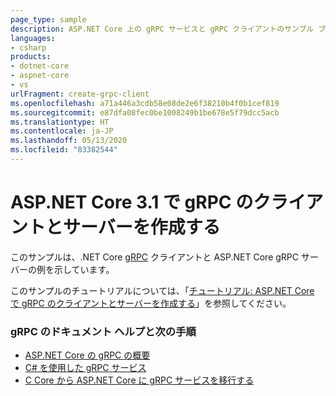 ```yaml
---
page_type: sample
description: ASP.NET Core 上の gRPC サービスと gRPC クライアントのサンプル プロジェクト。
languages:
- csharp
products:
- dotnet-core
- aspnet-core
- vs
urlFragment: create-grpc-client
ms.openlocfilehash: a71a446a3cdb58e08de2e6f38210b4f0b1cef819
ms.sourcegitcommit: e87dfa08fec0be1008249b1be678e5f79dcc5acb
ms.translationtype: HT
ms.contentlocale: ja-JP
ms.lasthandoff: 05/13/2020
ms.locfileid: "83382544"
---
```

# <a name="create-a-grpc-client-and-server-in-aspnet-core-31"></a>ASP.NET Core 3.1 で gRPC のクライアントとサーバーを作成する

このサンプルは、.NET Core [gRPC](https://grpc.io/docs/guides/) クライアントと ASP.NET Core gRPC サーバーの例を示しています。

このサンプルのチュートリアルについては、「[チュートリアル: ASP.NET Core で gRPC のクライアントとサーバーを作成する](https://docs.microsoft.com/aspnet/core/tutorials/grpc/grpc-start?view=aspnetcore-3.1&tabs=visual-studio)」を参照してください。

### <a name="docs-help--next-steps-for-grpc"></a>gRPC のドキュメント ヘルプと次の手順

* [ASP.NET Core の gRPC の概要](https://docs.microsoft.com/aspnet/core/grpc/)
* [C# を使用した gRPC サービス](https://docs.microsoft.com/aspnet/core/grpc/basics/)
* [C Core から ASP.NET Core に gRPC サービスを移行する](https://docs.microsoft.com/aspnet/core/grpc/migration/)